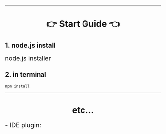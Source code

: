 <img src="https://capsule-render.vercel.app/api?type=waving&color=auto&height=200&section=header&text=Iam-Backend&fontSize=90"  alt=""/>

<div align="center">
	<img src="https://img.shields.io/badge/Node.js-339933?style=flat&logo=Node.js&logoColor=white"  alt=""/>
	<img src="https://img.shields.io/badge/MongoDB-47A248?style=flat&logo=MongoDB&logoColor=white"  alt=""/>
	<img src="https://img.shields.io/badge/Koa-33333D?style=flat&logo=Koa&logoColor=white"  alt=""/>
</div>

---
<h1 align="center">
    👉 Start Guide 👈
</h1>

<p>

## 1. node.js install
<a src="https://nodejs.org/ko" style="font-size: 20px"> node.js installer</a>

## 2. in terminal

```
npm install
```

</p>

---
<h1 align="center">
    etc...
</h1>

<div>
    <span style="font-size: 20px">
    - IDE plugin:&nbsp
    </span>
	<img src="https://img.shields.io/badge/Prettier-F7B93E?style=flat&logo=Prettier&logoColor=white"  alt=""/>
</div>
